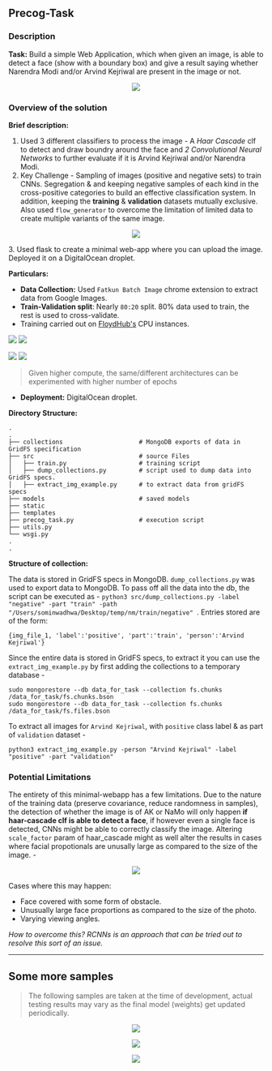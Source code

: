 ## Precog-Task

### Description

**Task:** Build a simple Web Application, which when given an image, is able to detect a face (show with a boundary box) and give a result saying whether Narendra Modi and/or Arvind Kejriwal are present in the image or not.

<p align="center">
  <img src="https://github.com/sominwadhwa/precog_task/blob/master/static/etc/1.png?raw=true"/>
</p>

### Overview of the solution

**Brief description:**
1. Used 3 different classifiers to process the image - A *Haar Cascade* clf to detect and draw boundry around the face and *2 Convolutional Neural Networks* to further evaluate if it is Arvind Kejriwal and/or Narendra Modi.
2. Key Challenge - Sampling of images (positive and negative sets) to train CNNs. Segregation & and keeping negative samples of each kind in the cross-positive categories to build an effective classification system. In addition, keeping the **training** & **validation** datasets mutually exclusive. Also used `flow_generator` to overcome the limitation of limited data to create multiple variants of the same image.
<p align="center">
  <img src="https://github.com/sominwadhwa/precog_task/blob/master/static/etc/6.png?raw=true"/>
</p>
3. Used flask to create a minimal web-app where you can upload the image. Deployed it on a DigitalOcean droplet.


**Particulars:**
- **Data Collection:** Used `Fatkun Batch Image` chrome extension to extract data from Google Images.
- **Train-Validation split**: Nearly `80:20` split. 80% data used to train, the rest is used to cross-validate.
- Training carried out on [FloydHub's](https://www.floydhub.com/) CPU instances.

<p float="center">
  <img src="https://github.com/sominwadhwa/precog_task/blob/master/static/etc/namo.png?raw=true"/>
  <img src="https://github.com/sominwadhwa/precog_task/blob/master/static/etc/ak.png?raw=true"/>
</p>

<p float="center">
  <img src="https://github.com/sominwadhwa/precog_task/blob/master/static/etc/namo_loss.png?raw=true"/>
  <img src="https://github.com/sominwadhwa/precog_task/blob/master/static/etc/ak_loss.png?raw=true"/>
</p>

>Given higher compute, the same/different architectures can be experimented with higher number of epochs

- **Deployment:** DigitalOcean droplet.

**Directory Structure:**

    .
    .
    ├── collections                     # MongoDB exports of data in GridFS specification
    ├── src                             # source Files
    │   ├── train.py                    # training script
    │   ├── dump_collections.py         # script used to dump data into GridFS specs.
    │   ├── extract_img_example.py      # to extract data from gridFS specs
    ├── models                          # saved models               
    ├── static
    ├── templates
    ├── precog_task.py                  # execution script  
    ├── utils.py
    └── wsgi.py
    .
    .

**Structure of collection:**

The data is stored in GridFS specs in MongoDB. `dump_collections.py` was used to export data to MongoDB. To pass off all the data into the db, the script can be executed as - `python3 src/dump_collections.py -label "negative" -part "train" -path "/Users/sominwadhwa/Desktop/temp/nm/train/negative" `. Entries stored are of the form:

    {img_file_1, 'label':'positive', 'part':'train', 'person':'Arvind Kejriwal'}

Since the entire data is stored in GridFS specs, to extract it you can use the `extract_img_example.py` by first adding the collections to a temporary database -

    sudo mongorestore --db data_for_task --collection fs.chunks /data_for_task/fs.chunks.bson
    sudo mongorestore --db data_for_task --collection fs.chunks /data_for_task/fs.files.bson

To extract all images for `Arvind Kejriwal`, with `positive` class label & as part of `validation` dataset -

    python3 extract_img_example.py -person "Arvind Kejriwal" -label "positive" -part "validation"

### Potential Limitations

The entirety of this minimal-webapp has a few limitations. Due to the nature of the training data (preserve covariance, reduce randomness in samples), the detection of whether the image is of AK or NaMo will only happen **if haar-cascade clf is able to detect a face**, if however even a single face is detected, CNNs might be able to correctly classify the image. Altering `scale_factor` param of haar_cascade might as well alter the results in cases where facial propotionals are unusally large as compared to the size of the image. -

<p align="center">
  <img src="https://github.com/sominwadhwa/precog_task/blob/master/static/etc/2.png?raw=true"/>
</p>

Cases where this may happen:
- Face covered with some form of obstacle.
- Unusually large face proportions as compared to the size of the photo.
- Varying viewing angles.

*How to overcome this? RCNNs is an approach that can be tried out to resolve this sort of an issue.*

---
Some more samples
---

>The following samples are taken at the time of development, actual testing results may vary as the final model (weights) get updated periodically.

<p align="center">
  <img src="https://github.com/sominwadhwa/precog_task/blob/master/static/etc/3.png?raw=true"/>
</p>

<p align="center">
  <img src="https://github.com/sominwadhwa/precog_task/blob/master/static/etc/4.png?raw=true"/>
</p>

<p align="center">
  <img src="https://github.com/sominwadhwa/precog_task/blob/master/static/etc/5.png?raw=true"/>
</p>

